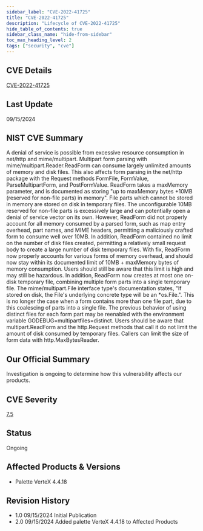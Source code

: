 ```yaml
---
sidebar_label: "CVE-2022-41725"
title: "CVE-2022-41725"
description: "Lifecycle of CVE-2022-41725"
hide_table_of_contents: true
sidebar_class_name: "hide-from-sidebar"
toc_max_heading_level: 2
tags: ["security", "cve"]
---
```


## CVE Details

[CVE-2022-41725](https://nvd.nist.gov/vuln/detail/CVE-2022-41725)

## Last Update

09/15/2024

## NIST CVE Summary

A denial of service is possible from excessive resource consumption in net/http and mime/multipart. Multipart form
parsing with mime/multipart.Reader.ReadForm can consume largely unlimited amounts of memory and disk files. This also
affects form parsing in the net/http package with the Request methods FormFile, FormValue, ParseMultipartForm, and
PostFormValue. ReadForm takes a maxMemory parameter, and is documented as storing "up to maxMemory bytes +10MB (reserved
for non-file parts) in memory". File parts which cannot be stored in memory are stored on disk in temporary files. The
unconfigurable 10MB reserved for non-file parts is excessively large and can potentially open a denial of service vector
on its own. However, ReadForm did not properly account for all memory consumed by a parsed form, such as map entry
overhead, part names, and MIME headers, permitting a maliciously crafted form to consume well over 10MB. In addition,
ReadForm contained no limit on the number of disk files created, permitting a relatively small request body to create a
large number of disk temporary files. With fix, ReadForm now properly accounts for various forms of memory overhead, and
should now stay within its documented limit of 10MB + maxMemory bytes of memory consumption. Users should still be aware
that this limit is high and may still be hazardous. In addition, ReadForm now creates at most one on-disk temporary
file, combining multiple form parts into a single temporary file. The mime/multipart.File interface type's documentation
states, "If stored on disk, the File's underlying concrete type will be an \*os.File.". This is no longer the case when
a form contains more than one file part, due to this coalescing of parts into a single file. The previous behavior of
using distinct files for each form part may be reenabled with the environment variable GODEBUG=multipartfiles=distinct.
Users should be aware that multipart.ReadForm and the http.Request methods that call it do not limit the amount of disk
consumed by temporary files. Callers can limit the size of form data with http.MaxBytesReader.

## Our Official Summary

Investigation is ongoing to determine how this vulnerability affects our products.

## CVE Severity

[7.5](https://nvd.nist.gov/vuln/detail/CVE-2022-41725)

## Status

Ongoing

## Affected Products & Versions

- Palette VerteX 4.4.18

## Revision History

- 1.0 09/15/2024 Initial Publication
- 2.0 09/15/2024 Added palette VerteX 4.4.18 to Affected Products
